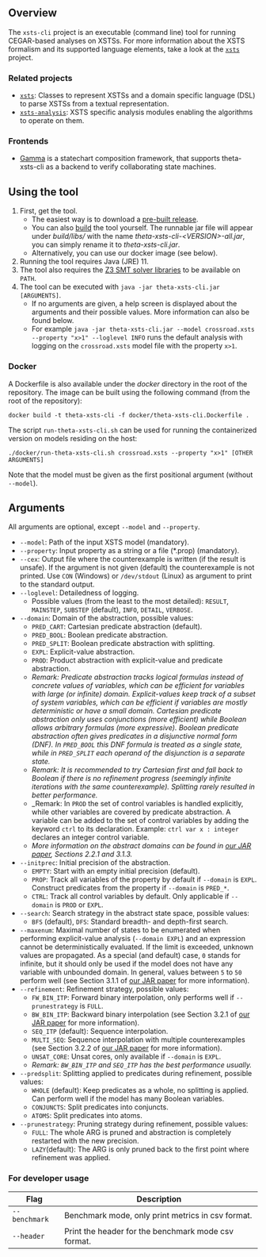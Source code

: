 ## Overview

The `xsts-cli` project is an executable (command line) tool for running CEGAR-based analyses on XSTSs.
For more information about the XSTS formalism and its supported language elements, take a look at the [`xsts`](../xsts/README.md) project.

### Related projects

* [`xsts`](../xsts/README.md): Classes to represent XSTSs and a domain specific language (DSL) to parse XSTSs from a textual representation.
* [`xsts-analysis`](../xsts-analysis/README.md): XSTS specific analysis modules enabling the algorithms to operate on them.

### Frontends
* [Gamma](https://github.com/ftsrg/gamma) is a statechart composition framework, that supports theta-xsts-cli as a backend to verify collaborating state machines.

## Using the tool

1. First, get the tool.
    * The easiest way is to download a [pre-built release](https://github.com/ftsrg/theta/releases).
    * You can also [build](../../doc/Build.md) the tool yourself. The runnable jar file will appear under _build/libs/_ with the name _theta-xsts-cli-\<VERSION\>-all.jar_, you can simply rename it to _theta-xsts-cli.jar_.
    * Alternatively, you can use our docker image (see below).
2. Running the tool requires Java (JRE) 11.
3. The tool also requires the [Z3 SMT solver libraries](../../doc/Build.md) to be available on `PATH`.
4. The tool can be executed with `java -jar theta-xsts-cli.jar [ARGUMENTS]`.
    * If no arguments are given, a help screen is displayed about the arguments and their possible values.
    More information can also be found below.
    * For example `java -jar theta-xsts-cli.jar --model crossroad.xsts --property "x>1" --loglevel INFO` runs the default analysis with logging on the `crossroad.xsts` model file with the property `x>1`.

### Docker

A Dockerfile is also available under the _docker_ directory in the root of the repository.
The image can be built using the following command (from the root of the repository):
```
docker build -t theta-xsts-cli -f docker/theta-xsts-cli.Dockerfile .
```

The script `run-theta-xsts-cli.sh` can be used for running the containerized version on models residing on the host:
```
./docker/run-theta-xsts-cli.sh crossroad.xsts --property "x>1" [OTHER ARGUMENTS]
```
Note that the model must be given as the first positional argument (without `--model`).

## Arguments

All arguments are optional, except `--model` and `--property`.

* `--model`: Path of the input XSTS model (mandatory).
* `--property`: Input property as a string or a file (*.prop) (mandatory).
* `--cex`: Output file where the counterexample is written (if the result is unsafe). If the argument is not given (default) the counterexample is not printed. Use `CON` (Windows) or `/dev/stdout` (Linux) as argument to print to the standard output.
* `--loglevel`: Detailedness of logging.
    * Possible values (from the least to the most detailed): `RESULT`, `MAINSTEP`, `SUBSTEP` (default), `INFO`, `DETAIL`, `VERBOSE`.
* `--domain`: Domain of the abstraction, possible values:
    * `PRED_CART`: Cartesian predicate abstraction (default).
    * `PRED_BOOL`: Boolean predicate abstraction.
    * `PRED_SPLIT`: Boolean predicate abstraction with splitting.
    * `EXPL`: Explicit-value abstraction.
    * `PROD`: Product abstraction with explicit-value and predicate abstraction.
    * _Remark: Predicate abstraction tracks logical formulas instead of concrete values of variables, which can be efficient for variables with large (or infinite) domain.
  Explicit-values keep track of a subset of system variables, which can be efficient if variables are mostly deterministic or have a small domain.
  Cartesian predicate abstraction only uses conjunctions (more efficient) while Boolean allows arbitrary formulas (more expressive).
  Boolean predicate abstraction often gives predicates in a disjunctive normal form (DNF).
  In `PRED_BOOL` this DNF formula is treated as a single state, while in `PRED_SPLIT` each operand of the disjunction is a separate state._
    * _Remark: It is recommended to try Cartesian first and fall back to Boolean if there is no refinement progress (seemingly infinite iterations with the same counterexample).
  Splitting rarely resulted in better performance._
    * _Remark: In `PROD` the set of control variables is handled explicitly, while other variables are covered by predicate abstraction. A variable can be added to the set of control variables by adding the keyword `ctrl` to its declaration. Example: `ctrl var x : integer` declares an integer control variable.
    * _More information on the abstract domains can be found in [our JAR paper](https://link.springer.com/content/pdf/10.1007%2Fs10817-019-09535-x.pdf), Sections 2.2.1 and 3.1.3._
* `--initprec`: Initial precision of the abstraction.
    * `EMPTY`: Start with an empty initial precision (default).
    * `PROP`: Track all variables of the property by default if `--domain` is `EXPL`. Construct predicates from the property if `--domain` is `PRED_*`.
    * `CTRL`: Track all control variables by default. Only applicable if `--domain` is `PROD` or `EXPL`.
* `--search`: Search strategy in the abstract state space, possible values:
    * `BFS` (default), `DFS`: Standard breadth- and depth-first search.
* `--maxenum`: Maximal number of states to be enumerated when performing explicit-value analysis (`--domain EXPL`) and an expression cannot be deterministically evaluated.
If the limit is exceeded, unknown values are propagated.
As a special (and default) case, `0` stands for infinite, but it should only be used if the model does not have any variable with unbounded domain.
In general, values between `5` to `50` perform well (see Section 3.1.1 of [our JAR paper](https://link.springer.com/content/pdf/10.1007%2Fs10817-019-09535-x.pdf) for more information).
* `--refinement`: Refinement strategy, possible values:
    * `FW_BIN_ITP`: Forward binary interpolation, only performs well if `--prunestrategy` is `FULL`.
    * `BW_BIN_ITP`: Backward binary interpolation (see Section 3.2.1 of [our JAR paper](https://link.springer.com/content/pdf/10.1007%2Fs10817-019-09535-x.pdf) for more information).
    * `SEQ_ITP` (default): Sequence interpolation.
    * `MULTI_SEQ`: Sequence interpolation with multiple counterexamples (see Section 3.2.2 of [our JAR paper](https://link.springer.com/content/pdf/10.1007%2Fs10817-019-09535-x.pdf) for more information).
    * `UNSAT_CORE`: Unsat cores, only available if `--domain` is `EXPL`.
    * _Remark: `BW_BIN_ITP` and `SEQ_ITP` has the best performance usually._
* `--predsplit`: Splitting applied to predicates during refinement, possible values:
    * `WHOLE` (default): Keep predicates as a whole, no splitting is applied. Can perform well if the model has many Boolean variables.
    * `CONJUNCTS`: Split predicates into conjuncts.
    * `ATOMS`: Split predicates into atoms.
* `--prunestrategy`: Pruning strategy during refinement, possible values:
    * `FULL`: The whole ARG is pruned and abstraction is completely restarted with the new precision.
    * `LAZY`(default): The ARG is only pruned back to the first point where refinement was applied.

### For developer usage

| Flag | Description |
|--|--|
| `--benchmark` | Benchmark mode, only print metrics in csv format. |
| `--header` | Print the header for the benchmark mode csv format. |

